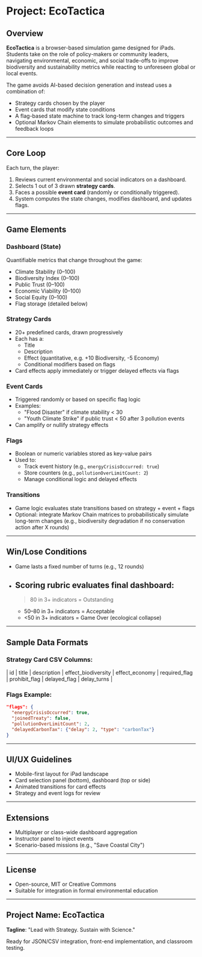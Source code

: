 # Project: EcoTactica

## Overview

**EcoTactica** is a browser-based simulation game designed for iPads. Students take on the role of policy-makers or community leaders, navigating environmental, economic, and social trade-offs to improve biodiversity and sustainability metrics while reacting to unforeseen global or local events.

The game avoids AI-based decision generation and instead uses a combination of:

- Strategy cards chosen by the player
- Event cards that modify state conditions
- A flag-based state machine to track long-term changes and triggers
- Optional Markov Chain elements to simulate probabilistic outcomes and feedback loops

---

## Core Loop

Each turn, the player:

1. Reviews current environmental and social indicators on a dashboard.
2. Selects 1 out of 3 drawn **strategy cards**.
3. Faces a possible **event card** (randomly or conditionally triggered).
4. System computes the state changes, modifies dashboard, and updates flags.

---

## Game Elements

### Dashboard (State)

Quantifiable metrics that change throughout the game:

- Climate Stability (0–100)
- Biodiversity Index (0–100)
- Public Trust (0–100)
- Economic Viability (0–100)
- Social Equity (0–100)
- Flag storage (detailed below)

### Strategy Cards

- 20+ predefined cards, drawn progressively
- Each has a:
  - Title
  - Description
  - Effect (quantitative, e.g. +10 Biodiversity, -5 Economy)
  - Conditional modifiers based on flags
- Card effects apply immediately or trigger delayed effects via flags

### Event Cards

- Triggered randomly or based on specific flag logic
- Examples:
  - "Flood Disaster" if climate stability < 30
  - "Youth Climate Strike" if public trust < 50 after 3 pollution events
- Can amplify or nullify strategy effects

### Flags

- Boolean or numeric variables stored as key-value pairs
- Used to:
  - Track event history (e.g., `energyCrisisOccurred: true`)
  - Store counters (e.g., `pollutionOverLimitCount: 2`)
  - Manage conditional logic and delayed effects

### Transitions

- Game logic evaluates state transitions based on strategy + event + flags
- Optional: integrate Markov Chain matrices to probabilistically simulate long-term changes (e.g., biodiversity degradation if no conservation action after X rounds)

---

## Win/Lose Conditions

- Game lasts a fixed number of turns (e.g., 12 rounds)
- Scoring rubric evaluates final dashboard:
  -
    > 80 in 3+ indicators = Outstanding
  - 50–80 in 3+ indicators = Acceptable
  - <50 in 3+ indicators = Game Over (ecological collapse)

---

## Sample Data Formats

### Strategy Card CSV Columns:

\| id | title | description | effect\_biodiversity | effect\_economy | required\_flag | prohibit\_flag | delayed\_flag | delay\_turns |

### Flags Example:

```json
"flags": {
  "energyCrisisOccurred": true,
  "joinedTreaty": false,
  "pollutionOverLimitCount": 2,
  "delayedCarbonTax": {"delay": 2, "type": "carbonTax"}
}
```

---

## UI/UX Guidelines

- Mobile-first layout for iPad landscape
- Card selection panel (bottom), dashboard (top or side)
- Animated transitions for card effects
- Strategy and event logs for review

---

## Extensions

- Multiplayer or class-wide dashboard aggregation
- Instructor panel to inject events
- Scenario-based missions (e.g., "Save Coastal City")

---

## License

- Open-source, MIT or Creative Commons
- Suitable for integration in formal environmental education

---

## Project Name: EcoTactica

**Tagline**: "Lead with Strategy. Sustain with Science."

Ready for JSON/CSV integration, front-end implementation, and classroom testing.


